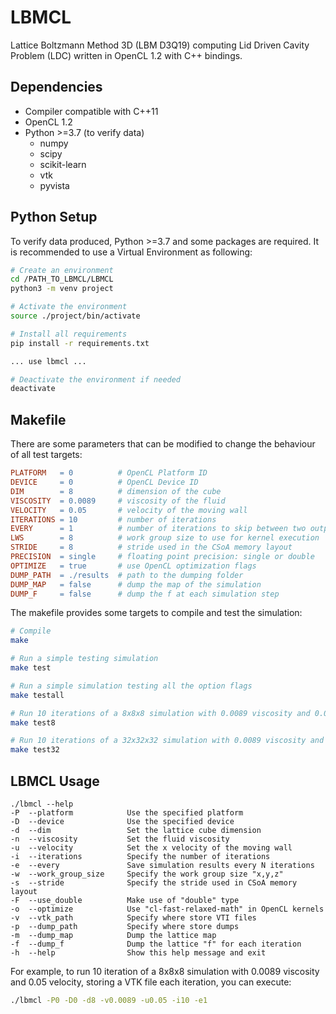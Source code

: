 # LBMCL
Lattice Boltzmann Method 3D (LBM D3Q19) computing Lid Driven Cavity Problem (LDC) written in OpenCL 1.2 with C++ bindings.

## Dependencies
- Compiler compatible with C++11 
- OpenCL 1.2
- Python >=3.7 (to verify data)
  - numpy
  - scipy
  - scikit-learn
  - vtk
  - pyvista

## Python Setup
To verify data produced, Python >=3.7 and some packages are required. It is recommended to use a Virtual  Environment as following:
```bash
# Create an environment
cd /PATH_TO_LBMCL/LBMCL
python3 -m venv project

# Activate the environment
source ./project/bin/activate

# Install all requirements
pip install -r requirements.txt

... use lbmcl ...

# Deactivate the environment if needed
deactivate
```

## Makefile
There are some parameters that can be modified to change the behaviour of all test targets:
```makefile
PLATFORM   = 0          # OpenCL Platform ID
DEVICE     = 0          # OpenCL Device ID
DIM        = 8          # dimension of the cube
VISCOSITY  = 0.0089     # viscosity of the fluid
VELOCITY   = 0.05       # velocity of the moving wall
ITERATIONS = 10         # number of iterations
EVERY      = 1          # number of iterations to skip between two outputs
LWS        = 8          # work group size to use for kernel execution
STRIDE     = 8          # stride used in the CSoA memory layout
PRECISION  = single     # floating point precision: single or double
OPTIMIZE   = true       # use OpenCL optimization flags
DUMP_PATH  = ./results  # path to the dumping folder
DUMP_MAP   = false      # dump the map of the simulation
DUMP_F     = false      # dump the f at each simulation step
```

The makefile provides some targets to compile and test the simulation:
```bash
# Compile
make

# Run a simple testing simulation
make test

# Run a simple simulation testing all the option flags
make testall

# Run 10 iterations of a 8x8x8 simulation with 0.0089 viscosity and 0.05 velocity, then verify data
make test8

# Run 10 iterations of a 32x32x32 simulation with 0.0089 viscosity and 0.05 velocity, then verify data
make test32
```

## LBMCL Usage
```wiki
./lbmcl --help
-P  --platform            Use the specified platform
-D  --device              Use the specified device
-d  --dim                 Set the lattice cube dimension
-n  --viscosity           Set the fluid viscosity
-u  --velocity            Set the x velocity of the moving wall
-i  --iterations          Specify the number of iterations
-e  --every               Save simulation results every N iterations     
-w  --work_group_size     Specify the work group size "x,y,z"
-s  --stride              Specify the stride used in CSoA memory layout
-F  --use_double          Make use of "double" type
-o  --optimize            Use "cl-fast-relaxed-math" in OpenCL kernels
-v  --vtk_path            Specify where store VTI files
-p  --dump_path           Specify where store dumps
-m  --dump_map            Dump the lattice map
-f  --dump_f              Dump the lattice "f" for each iteration
-h  --help                Show this help message and exit
```
For example, to run 10 iteration of a 8x8x8 simulation with 0.0089 viscosity and 0.05 velocity, storing a VTK file each iteration, you can execute:
```bash
./lbmcl -P0 -D0 -d8 -v0.0089 -u0.05 -i10 -e1
```